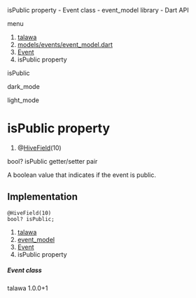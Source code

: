 




isPublic property - Event class - event\_model library - Dart API







menu

1. [talawa](../../index.html)
2. [models/events/event\_model.dart](../../models_events_event_model/models_events_event_model-library.html)
3. [Event](../../models_events_event_model/Event-class.html)
4. isPublic property

isPublic


dark\_mode

light\_mode




# isPublic property


1. @[HiveField](https://pub.dev/documentation/hive/2.2.3/hive/HiveField-class.html)(10)

bool?
isPublic
getter/setter pair

A boolean value that indicates if the event is public.


## Implementation

```
@HiveField(10)
bool? isPublic;
```

 


1. [talawa](../../index.html)
2. [event\_model](../../models_events_event_model/models_events_event_model-library.html)
3. [Event](../../models_events_event_model/Event-class.html)
4. isPublic property

##### Event class





talawa
1.0.0+1







